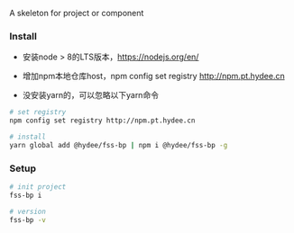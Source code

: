 A skeleton for project or component

### Install

- 安装node > 8的LTS版本，https://nodejs.org/en/

- 增加npm本地仓库host，npm config set registry http://npm.pt.hydee.cn

- 没安装yarn的，可以忽略以下yarn命令

```sh
# set registry
npm config set registry http://npm.pt.hydee.cn

# install
yarn global add @hydee/fss-bp | npm i @hydee/fss-bp -g
```

### Setup

```sh
# init project
fss-bp i

# version
fss-bp -v
```
